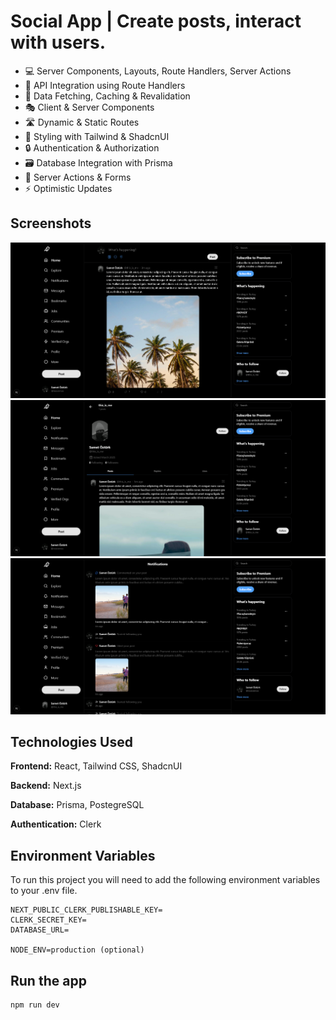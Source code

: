 

# Social App | Create posts, interact with users.

- 💻 Server Components, Layouts, Route Handlers, Server Actions
- 📡 API Integration using Route Handlers
- 🔄 Data Fetching, Caching & Revalidation
- 🎭 Client & Server Components
- 🛣️ Dynamic & Static Routes
- 🎨 Styling with Tailwind & ShadcnUI
- 🔒 Authentication & Authorization
- 🗃️ Database Integration with Prisma
- 🚀 Server Actions & Forms
- ⚡ Optimistic Updates

## Screenshots

![Home](Home_Page.png)
![Profile](Profile_Page.png)
![Notifications](Notifications_Page.png)


## Technologies Used

**Frontend:** React, Tailwind CSS, ShadcnUI

**Backend:** Next.js

**Database:** Prisma, PostegreSQL

**Authentication:** Clerk

## Environment Variables

To run this project you will need to add the following environment variables to your .env file.

```
NEXT_PUBLIC_CLERK_PUBLISHABLE_KEY=
CLERK_SECRET_KEY=
DATABASE_URL=

NODE_ENV=production (optional)
```

## Run the app

```shell
npm run dev
```
